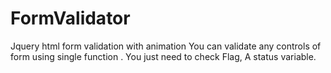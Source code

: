 # FormValidator
Jquery html form validation with animation 
You can validate any controls of form using single function . You just need to check Flag, A  status variable.
